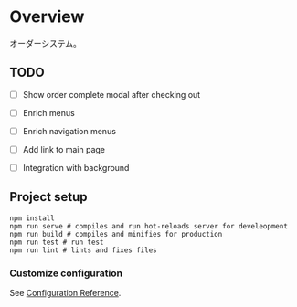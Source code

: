 # Overview
オーダーシステム。

## TODO
- [ ] Show order complete modal after checking out
- [ ] Enrich menus
- [ ] Enrich navigation menus
- [ ] Add link to main page
- [ ] Integration with background


## Project setup
```
npm install
npm run serve # compiles and run hot-reloads server for develeopment
npm run build # compiles and minifies for production
npm run test # run test
npm run lint # lints and fixes files
```

### Customize configuration
See [Configuration Reference](https://cli.vuejs.org/config/).
